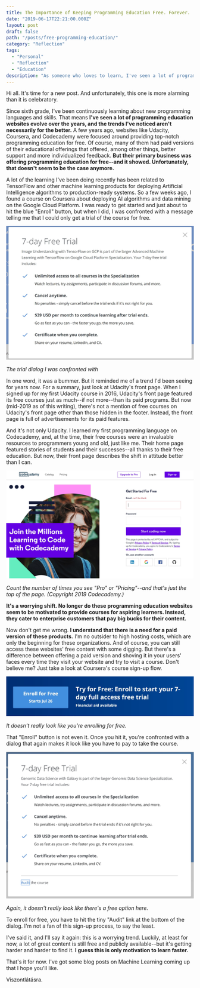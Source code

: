 ```yaml
---
title: The Importance of Keeping Programming Education Free. Forever.
date: "2019-06-17T22:21:00.000Z"
layout: post
draft: false
path: "/posts/free-programming-education/"
category: "Reflection"
tags:
  - "Personal"
  - "Reflection"
  - "Education"
description: "As someone who loves to learn, I've seen a lot of programming education websites evolve in the past few years--and not necessarily for the better. As many programming education platforms have introduced pay walls, they're not considering the consequences for students."
---
```


Hi all. It's time for a new post. And unfortunately, this one is more alarming than it is celebratory.

Since sixth grade, I've been continuously learning about new programming languages and skills. That means **I've seen a lot of programming education websites evolve over the years, and the trends I've noticed aren't necessarily for the better.** A few years ago, websites like Udacity, Coursera, and Codecademy were focused around providing top-notch programming education for free. Of course, many of them had paid versions of their educational offerings that offered, among other things, better support and more individualized feedback. **But their primary business was offering programming education for free--and it showed. Unfortunately, that doesn't seem to be the case anymore.**

A lot of the learning I've been doing recently has been related to TensorFlow and other machine learning products for deploying Artificial Intelligence algorithms to production-ready systems. So a few weeks ago, I found a course on Coursera about deploying AI algorithms and data mining on the Google Cloud Platform. I was ready to get started and just about to hit the blue "Enroll" button, but when I did, I was confronted with a message telling me that I could only get a trial of the course for free.

![Coursera trial message](./PaidTrialDialog.jpg)

*The trial dialog I was confronted with*

In one word, it was a bummer. But it reminded me of a trend I'd been seeing for years now. For a summary, just look at Udacity's front page. When I signed up for my first Udacity course in 2016, Udacity's front page featured its free courses just as much--if not more--than its paid programs. But now (mid-2019 as of this writing), there's not a mention of free courses on Udacity's front page other than those hidden in the footer. Instead, the front page is full of advertisements for its paid features.

And it's not only Udacity. I learned my first programming language on Codecademy, and, at the time, their free courses were an invaluable resources to programmers young and old, just like me. Their home page featured stories of students and their successes--all thanks to their free education. But now, their front page describes the shift in attitude better than I can.

![Codecademy's marketing](./CodecademyMarketing.JPG)

*Count the number of times you see "Pro" or "Pricing"--and that's just the top of the page. (Copyright 2019 Codecademy.)*

**It's a worrying shift. No longer do these programming education websites seem to be motivated to provide courses for aspiring learners. Instead, they cater to enterprise customers that pay big bucks for their content.**

Now don't get me wrong. **I understand that there is a need for a paid version of these products.** I'm no outsider to high hosting costs, which are only the beginning for these organizations. And of course, you can still access these websites' free content with some digging. But there's a difference between offering a paid version and shoving it in your users' faces every time they visit your website and try to visit a course. Don't believe me? Just take a look at Coursera's course sign-up flow.

![Enroll button](./CourseSignUp.jpg)

*It doesn't really look like you're enrolling for free.*

That "Enroll" button is not even it. Once you hit it, you're confronted with a dialog that again makes it look like you have to pay to take the course.

![Free trial dialog](./FreeTrialDialog.jpg)

*Again, it doesn't really look like there's a free option here.*

To enroll for free, you have to hit the tiny "Audit" link at the bottom of the dialog. I'm not a fan of this sign-up process, to say the least.

I've said it, and I'll say it again: this is a worrying trend. Luckily, at least for now, a lot of great content is still free and publicly available--but it's getting harder and harder to find it. **I guess this is only motivation to learn faster.**

That's it for now. I've got some blog posts on Machine Learning coming up that I hope you'll like.

Viszontlátásra.
